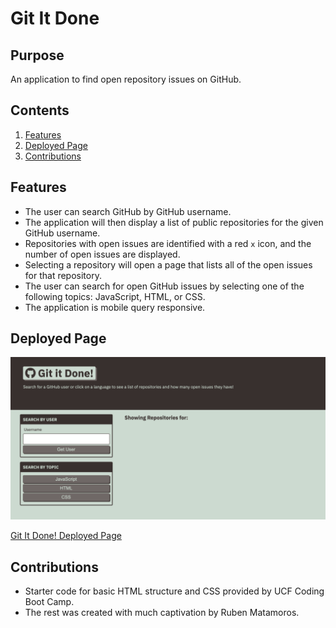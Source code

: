 # Git It Done
## Purpose
An application to find open repository issues on GitHub.

## Contents
1. [Features](#features)
2. [Deployed Page](#deployed-page)
3. [Contributions](#contributions)

## Features
* The user can search GitHub by GitHub username.
* The application will then display a list of public repositories for the given GitHub username.
* Repositories with open issues are identified with a red `x` icon, and the number of open issues are displayed.
* Selecting a repository will open a page that lists all of the open issues for that repository.
* The user can search for open GitHub issues by selecting one of the following topics: JavaScript, HTML, or CSS.
* The application is mobile query responsive.

## Deployed Page
![Git It Done Screenshot](./assets/images/mockup.png)

[Git It Done! Deployed Page](https://valiantcreative33.github.io/git-it-done/)

## Contributions
* Starter code for basic HTML structure and CSS provided by UCF Coding Boot Camp.
* The rest was created with much captivation by Ruben Matamoros.